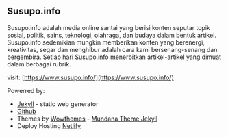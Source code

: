 ## Susupo.info

Susupo.info adalah media online santai yang berisi konten seputar topik sosial, politik, sains, teknologi, olahraga, dan budaya dalam bentuk artikel. Susupo.info sedemikian mungkin memberikan konten yang berenergi, kreativitas, segar dan menghibur adalah cara kami bersenang-senang dan bergembira. Setiap hari Susupo.info menerbitkan artikel-artikel yang dimuat dalam berbagai rubrik. 

visit: [https://www.susupo.info/](https://www.susupo.info/)

Powerred by:

* [Jekyll](https://jekyllrb.com/) - static web generator
* [Github](https://github.com/)
* Themes by [Wowthemes](https://www.wowthemes.net) - [Mundana Theme Jekyll](https://github.com/wowthemesnet/mundana-theme-jekyll)
* Deploy Hosting [Netlify](https://www.netlify.com/)
